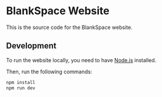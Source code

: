 # BlankSpace Website

This is the source code for the BlankSpace website.

## Development

To run the website locally, you need to have [Node.js](https://nodejs.org/en/) installed.

Then, run the following commands:

```bash
npm install
npm run dev
```

